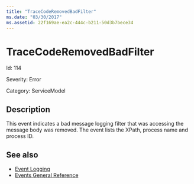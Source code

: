 ```yaml
---
title: "TraceCodeRemovedBadFilter"
ms.date: "03/30/2017"
ms.assetid: 22f169ae-ea2c-444c-b211-50d3b7bece34
---
```

# TraceCodeRemovedBadFilter
Id: 114  
  
 Severity: Error  
  
 Category: ServiceModel  
  
## Description  
 This event indicates a bad message logging filter that was accessing the message body was removed. The event lists the XPath, process name and process ID.  
  
## See also

- [Event Logging](index.md)
- [Events General Reference](events-general-reference.md)
